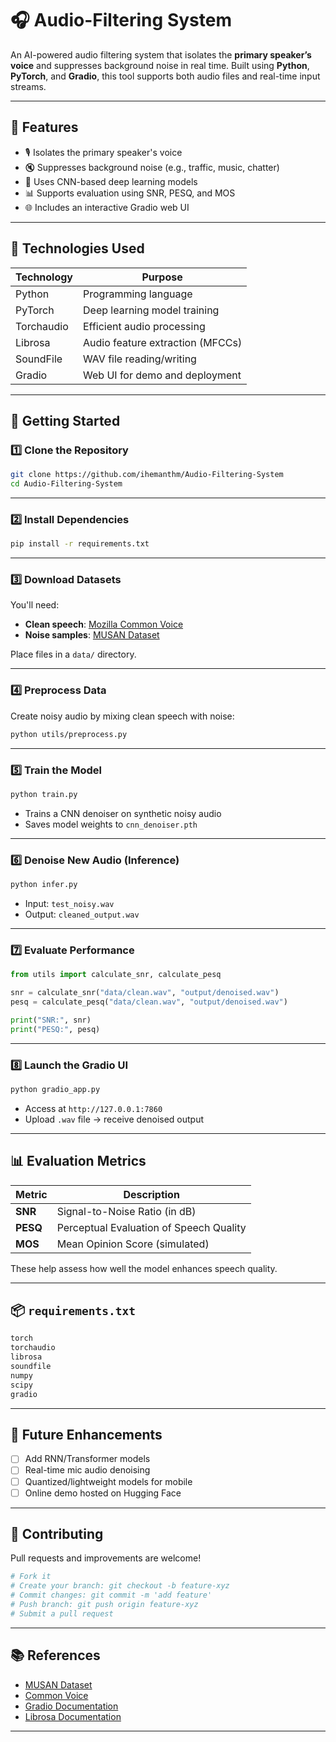 # 🎧 Audio-Filtering System

An AI-powered audio filtering system that isolates the **primary speaker’s voice** and suppresses background noise in real time. Built using **Python**, **PyTorch**, and **Gradio**, this tool supports both audio files and real-time input streams.

---

## 📌 Features

- 🎙️ Isolates the primary speaker's voice
- 🔇 Suppresses background noise (e.g., traffic, music, chatter)
- 🧠 Uses CNN-based deep learning models
- 📊 Supports evaluation using SNR, PESQ, and MOS
- 🌐 Includes an interactive Gradio web UI

---

## 🧠 Technologies Used

| Technology     | Purpose                          |
|----------------|----------------------------------|
| Python         | Programming language             |
| PyTorch        | Deep learning model training     |
| Torchaudio     | Efficient audio processing       |
| Librosa        | Audio feature extraction (MFCCs) |
| SoundFile      | WAV file reading/writing         |
| Gradio         | Web UI for demo and deployment   |

---


## 🚀 Getting Started

### 1️⃣ Clone the Repository

```bash
git clone https://github.com/ihemanthm/Audio-Filtering-System
cd Audio-Filtering-System
```

---

### 2️⃣ Install Dependencies

```bash
pip install -r requirements.txt
```

---

### 3️⃣ Download Datasets

You'll need:

- **Clean speech**: [Mozilla Common Voice](https://commonvoice.mozilla.org/)
- **Noise samples**: [MUSAN Dataset](https://www.openslr.org/17/)

Place files in a `data/` directory.

---

### 4️⃣ Preprocess Data

Create noisy audio by mixing clean speech with noise:

```bash
python utils/preprocess.py
```

---

### 5️⃣ Train the Model

```bash
python train.py
```

- Trains a CNN denoiser on synthetic noisy audio
- Saves model weights to `cnn_denoiser.pth`

---

### 6️⃣ Denoise New Audio (Inference)

```bash
python infer.py
```

- Input: `test_noisy.wav`
- Output: `cleaned_output.wav`

---

### 7️⃣ Evaluate Performance

```python
from utils import calculate_snr, calculate_pesq

snr = calculate_snr("data/clean.wav", "output/denoised.wav")
pesq = calculate_pesq("data/clean.wav", "output/denoised.wav")

print("SNR:", snr)
print("PESQ:", pesq)
```

---

### 8️⃣ Launch the Gradio UI

```bash
python gradio_app.py
```

- Access at `http://127.0.0.1:7860`
- Upload `.wav` file → receive denoised output

---

<!-- ## 🌐 Deployment

You can Access this project in hugging face at `https://huggingface.co/spaces/Harshad712/audio-filtering-system`

--- -->

## 📊 Evaluation Metrics

| Metric | Description                              |
|--------|------------------------------------------|
| **SNR**  | Signal-to-Noise Ratio (in dB)             |
| **PESQ** | Perceptual Evaluation of Speech Quality  |
| **MOS**  | Mean Opinion Score (simulated)           |

These help assess how well the model enhances speech quality.

---

## 📦 `requirements.txt`

```txt
torch
torchaudio
librosa
soundfile
numpy
scipy
gradio
```

---


## 🔧 Future Enhancements

- [ ] Add RNN/Transformer models
- [ ] Real-time mic audio denoising
- [ ] Quantized/lightweight models for mobile
- [ ] Online demo hosted on Hugging Face

---

## 🤝 Contributing

Pull requests and improvements are welcome!

```bash
# Fork it
# Create your branch: git checkout -b feature-xyz
# Commit changes: git commit -m 'add feature'
# Push branch: git push origin feature-xyz
# Submit a pull request
```

---

<!-- ## 👨‍💻 Author

Developed by Harshad Kokkinti  
Connect on [GitHub](https://github.com/Harshad712)

--- -->

## 📚 References

- [MUSAN Dataset](https://www.openslr.org/17/)
- [Common Voice](https://commonvoice.mozilla.org/)
- [Gradio Documentation](https://www.gradio.app/)
- [Librosa Documentation](https://librosa.org/doc/latest/index.html)

---
